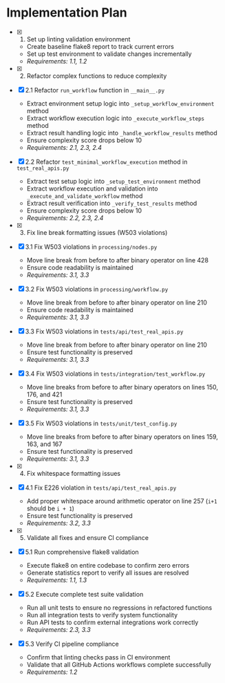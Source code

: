 # Implementation Plan

- [x] 1. Set up linting validation environment
  - Create baseline flake8 report to track current errors
  - Set up test environment to validate changes incrementally
  - _Requirements: 1.1, 1.2_

- [x] 2. Refactor complex functions to reduce complexity
- [x] 2.1 Refactor `run_workflow` function in `__main__.py`
  - Extract environment setup logic into `_setup_workflow_environment` method
  - Extract workflow execution logic into `_execute_workflow_steps` method
  - Extract result handling logic into `_handle_workflow_results` method
  - Ensure complexity score drops below 10
  - _Requirements: 2.1, 2.3, 2.4_

- [x] 2.2 Refactor `test_minimal_workflow_execution` method in `test_real_apis.py`
  - Extract test setup logic into `_setup_test_environment` method
  - Extract workflow execution and validation into `_execute_and_validate_workflow` method
  - Extract result verification into `_verify_test_results` method
  - Ensure complexity score drops below 10
  - _Requirements: 2.2, 2.3, 2.4_

- [x] 3. Fix line break formatting issues (W503 violations)
- [x] 3.1 Fix W503 violations in `processing/nodes.py`
  - Move line break from before to after binary operator on line 428
  - Ensure code readability is maintained
  - _Requirements: 3.1, 3.3_

- [x] 3.2 Fix W503 violations in `processing/workflow.py`
  - Move line break from before to after binary operator on line 210
  - Ensure code readability is maintained
  - _Requirements: 3.1, 3.3_

- [x] 3.3 Fix W503 violations in `tests/api/test_real_apis.py`
  - Move line break from before to after binary operator on line 210
  - Ensure test functionality is preserved
  - _Requirements: 3.1, 3.3_

- [x] 3.4 Fix W503 violations in `tests/integration/test_workflow.py`
  - Move line breaks from before to after binary operators on lines 150, 176, and 421
  - Ensure test functionality is preserved
  - _Requirements: 3.1, 3.3_

- [x] 3.5 Fix W503 violations in `tests/unit/test_config.py`
  - Move line breaks from before to after binary operators on lines 159, 163, and 167
  - Ensure test functionality is preserved
  - _Requirements: 3.1, 3.3_

- [x] 4. Fix whitespace formatting issues
- [x] 4.1 Fix E226 violation in `tests/api/test_real_apis.py`
  - Add proper whitespace around arithmetic operator on line 257 (`i+1` should be `i + 1`)
  - Ensure test functionality is preserved
  - _Requirements: 3.2, 3.3_

- [x] 5. Validate all fixes and ensure CI compliance
- [x] 5.1 Run comprehensive flake8 validation
  - Execute flake8 on entire codebase to confirm zero errors
  - Generate statistics report to verify all issues are resolved
  - _Requirements: 1.1, 1.3_

- [x] 5.2 Execute complete test suite validation
  - Run all unit tests to ensure no regressions in refactored functions
  - Run all integration tests to verify system functionality
  - Run API tests to confirm external integrations work correctly
  - _Requirements: 2.3, 3.3_

- [x] 5.3 Verify CI pipeline compliance
  - Confirm that linting checks pass in CI environment
  - Validate that all GitHub Actions workflows complete successfully
  - _Requirements: 1.2_
